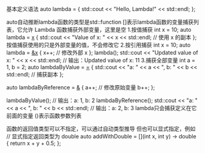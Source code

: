 基本定义语法
auto lambda = []() {
        std::cout << "Hello, Lambda!" << std::endl;
    };

auto自动推断lambda函数的类型是std::function
[]表示lambda函数的变量捕获列表，它允许 Lambda 函数捕获外部变量，这里是空
1.按值捕获
int x = 10;
auto lambda = [x]() {
    std::cout << "Value of x: " << x << std::endl; // 使用 x 的副本
};
按值捕获使用的只是外部变量的值，不会修改它
2.按引用捕获
int x = 10;
auto lambda = [&x]() {
    x++; // 修改外部 x
};
lambda();
std::cout << "Updated value of x: " << x << std::endl; // 输出：Updated value of x: 11
3.捕获全部变量
int a = 1, b = 2;
auto lambdaByValue = [=]() {
    std::cout << "a: " << a << ", b: " << b << std::endl; // 捕获副本
};

auto lambdaByReference = [&]() {
    a++; // 修改原始变量
    b++;
};

lambdaByValue(); // 输出：a: 1, b: 2
lambdaByReference();
std::cout << "a: " << a << ", b: " << b << std::endl; // 输出：a: 2, b: 3
lambda只会捕获定义在它前面的变量
()表示函数参数列表

函数的返回值类型可以不指定，可以通过自动类型推导
但也可以显式指定，例如
 // 显式指定返回类型为 double
    auto addWithDouble = [](int x, int y) -> double {
        return x + y + 0.5;
    };